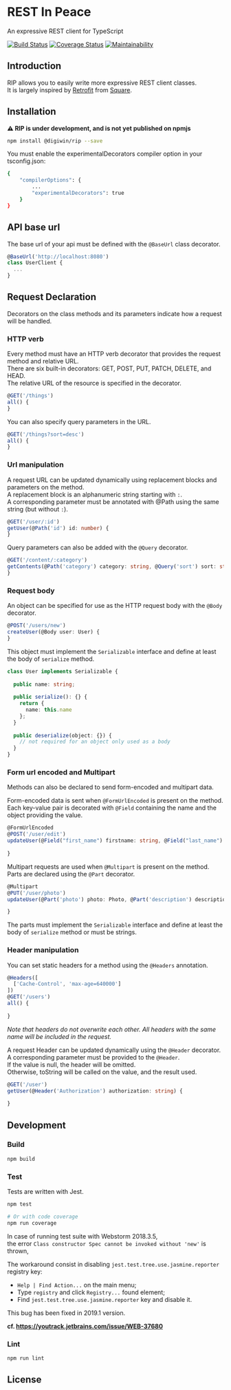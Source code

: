 # REST In Peace

An expressive REST client for TypeScript

[![Build Status](https://travis-ci.com/digiwinfr/rip.svg?branch=develop)](https://travis-ci.com/digiwinfr/rip)
[![Coverage Status](https://coveralls.io/repos/github/digiwinfr/rip/badge.svg?branch=develop)](https://coveralls.io/github/digiwinfr/rip?branch=develop)
[![Maintainability](https://api.codeclimate.com/v1/badges/2118b0ff758b5e29cefb/maintainability)](https://codeclimate.com/github/digiwinfr/rip/maintainability)

## Introduction

RIP allows you to easily write more expressive REST client classes.  
It is largely inspired by [Retrofit](https://square.github.io/retrofit/) from [Square](https://squareup.com).



## Installation

**:warning: RIP is under development, and is not yet published on npmjs**

```bash
npm install @digiwin/rip --save
```

You must enable the experimentalDecorators compiler option in your tsconfig.json:

```bash
{
    "compilerOptions": {
        ...
        "experimentalDecorators": true
    }
}
```


## API base url

The base url of your api must be defined with the `@BaseUrl` class decorator. 

```typescript
@BaseUrl('http://localhost:8080')
class UserClient {
  ...
}
```

## Request Declaration
Decorators on the class methods and its parameters indicate how a request will be handled.

### HTTP verb
Every method must have an HTTP verb decorator that provides the request method and relative URL.  
There are six built-in decorators: GET, POST, PUT, PATCH, DELETE, and HEAD.  
The relative URL of the resource is specified in the decorator.

```typescript
@GET('/things')
all() {
}
```

You can also specify query parameters in the URL.

```typescript
@GET('/things?sort=desc')
all() {
}
```
### Url manipulation

A request URL can be updated dynamically using replacement blocks and parameters on the method.  
A replacement block is an alphanumeric string starting with `:`.  
A corresponding parameter must be annotated with @Path using the same string (but without `:`).

```typescript
@GET('/user/:id')
getUser(@Path('id') id: number) {
}
```

Query parameters can also be added with the `@Query` decorator.

```typescript
@GET('/content/:category')
getContents(@Path('category') category: string, @Query('sort') sort: string) {
}
```
### Request body

An object can be specified for use as the HTTP request body with the `@Body` decorator.

```typescript
@POST('/users/new')
createUser(@Body user: User) {
}
```

This object must implement the `Serializable` interface and define at least the body of `serialize` method.

```typescript
class User implements Serializable {
  
  public name: string;
  
  public serialize(): {} {
    return {
      name: this.name
    };
  }
  
  public deserialize(object: {}) {
    // not required for an object only used as a body
  }
}
```

### Form url encoded and Multipart

Methods can also be declared to send form-encoded and multipart data.

Form-encoded data is sent when `@FormUrlEncoded` is present on the method. 
Each key-value pair is decorated with `@Field` containing the name and the object providing the value.

```typescript
@FormUrlEncoded
@POST('/user/edit')
updateUser(@Field("first_name") firstname: string, @Field("last_name") lastname: string) {
  
}
```

Multipart requests are used when `@Multipart` is present on the method.  
Parts are declared using the `@Part` decorator.

```typescript
@Multipart
@PUT('/user/photo')
updateUser(@Part('photo') photo: Photo, @Part('description') description: string) {

}
```

The parts must implement the `Serializable` interface and define at least the body of `serialize` method or must be strings.

### Header manipulation

You can set static headers for a method using the `@Headers` annotation.

```typescript
@Headers([
  ['Cache-Control', 'max-age=640000']
])
@GET('/users')
all() {
  
}
```

*Note that headers do not overwrite each other. All headers with the same name will be included in the request.*

A request Header can be updated dynamically using the `@Header` decorator.  
A corresponding parameter must be provided to the `@Header`.  
If the value is null, the header will be omitted.  
Otherwise, toString will be called on the value, and the result used.

```typescript
@GET('/user')
getUser(@Header('Authorization') authorization: string) {
  
}
```

## Development

### Build

```bash
npm build
```

### Test

Tests are written with Jest.

```bash
npm test

# Or with code coverage
npm run coverage
```

In case of running test suite with Webstorm 2018.3.5,  
the error `Class constructor Spec cannot be invoked without 'new'` is thrown,

The workaround consist in disabling `jest.test.tree.use.jasmine.reporter` registry key:

- `Help | Find Action...` on the main menu;
- Type `registry` and click `Registry...` found element;
- Find `jest.test.tree.use.jasmine.reporter` key and disable it.

This bug has been fixed in 2019.1 version.

**cf. https://youtrack.jetbrains.com/issue/WEB-37680**

### Lint

```bash
npm run lint
```

## License
